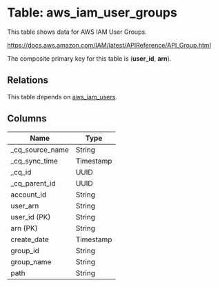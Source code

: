 # Table: aws_iam_user_groups

This table shows data for AWS IAM User Groups.

https://docs.aws.amazon.com/IAM/latest/APIReference/API_Group.html

The composite primary key for this table is (**user_id**, **arn**).

## Relations

This table depends on [aws_iam_users](aws_iam_users).

## Columns

| Name          | Type          |
| ------------- | ------------- |
|_cq_source_name|String|
|_cq_sync_time|Timestamp|
|_cq_id|UUID|
|_cq_parent_id|UUID|
|account_id|String|
|user_arn|String|
|user_id (PK)|String|
|arn (PK)|String|
|create_date|Timestamp|
|group_id|String|
|group_name|String|
|path|String|